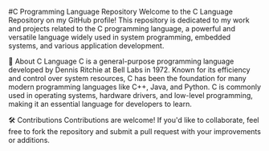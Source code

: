 #C Programming Language Repository
Welcome to the C Language Repository on my GitHub profile! This repository is dedicated to my work and projects related to the C programming language, a powerful and versatile language widely used in system programming, embedded systems, and various application development.

📖 About C Language
C is a general-purpose programming language developed by Dennis Ritchie at Bell Labs in 1972. Known for its efficiency and control over system resources, C has been the foundation for many modern programming languages like C++, Java, and Python. C is commonly used in operating systems, hardware drivers, and low-level programming, making it an essential language for developers to learn.

🛠️ Contributions
Contributions are welcome! If you'd like to collaborate, feel free to fork the repository and submit a pull request with your improvements or additions.
